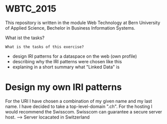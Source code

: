 # WBTC_2015
This repository is written in the module Web Technology at Bern University of Applied Science, Bechelor in Business Information Systems.

What ist the tasks?

```What is the tasks of this exercise? ```

- design IRI patterns for a dataspace on the web (own profile)
- describing why the IRI patterns were chosen like this
- explaning in a short summary what "Linked Data" is 

# Design my own IRI patterns

For the URI I have chosen a combination of my given name and my last name. I have decided to take a top-level-domain ".ch".
For the hosting I would recommend the Swisscom. Swisscom can guarantee a secure server host. --> Server locacated in Switzerland
